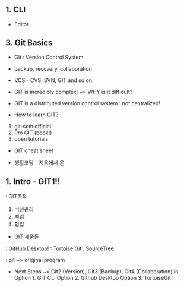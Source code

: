 ## 1. CLI

- Editor

## 3. Git Basics
- Git : Version Control System

- backup, recovery, collaboration

- VCS - CVS, SVN, GIT and so on

- GIT is incredibly complex!
~> WHY is it difficult?

- GIT is a distributed version control system
: not centralized!


- How to learn GIT?
1. git-scm official
2. Pro GIT (book!)
3. open tutorials

- GIT cheat sheet

- 생활코딩 - 지옥에서 온 
## 1. Intro - GIT1!!

: GIT목적
1. 버전관리
2. 백업
3. 협업

- GIT 제품들

: GitHub  Desktop!
: Tortoise Git
: SourceTree

: git ~> original program

- Next Steps
~> Git2 (Version), Git3 (Backup), Git4 (Collaboration) in
Option 1. GIT CLI
Option 2. Github Desktop 
Option 3. TortoiseGit !

<br>







